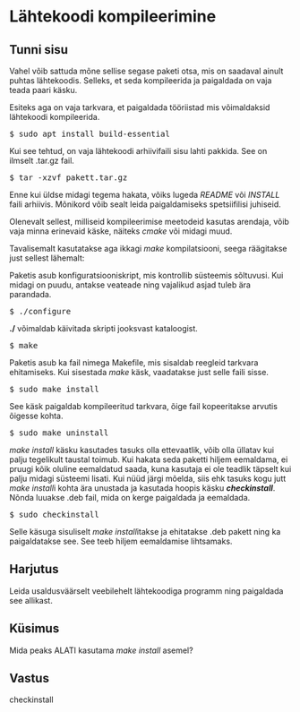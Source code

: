 ﻿# Lähtekoodi kompileerimine

## Tunni sisu

Vahel võib sattuda mõne sellise segase paketi otsa, mis on saadaval ainult puhtas lähtekoodis. Selleks, et seda kompileerida ja paigaldada on vaja teada paari käsku.

Esiteks aga on vaja tarkvara, et paigaldada tööriistad mis võimaldaksid lähtekoodi kompileerida.

<pre>$ sudo apt install build-essential</pre>

Kui see tehtud, on vaja lähtekoodi arhiivifaili sisu lahti pakkida. See on ilmselt .tar.gz fail.

<pre>$ tar -xzvf pakett.tar.gz</pre>

Enne kui üldse midagi tegema hakata, võiks lugeda *README* või *INSTALL* faili arhiivis. Mõnikord võib sealt leida paigaldamiseks spetsiifilisi juhiseid. 

Olenevalt sellest, milliseid kompileerimise meetodeid kasutas arendaja, võib vaja minna erinevaid käske, näiteks *cmake* või midagi muud.

Tavalisemalt kasutatakse aga ikkagi *make* kompilatsiooni, seega räägitakse just sellest lähemalt:

Paketis asub konfiguratsiooniskript, mis kontrollib süsteemis sõltuvusi. Kui midagi on puudu, antakse veateade ning vajalikud asjad tuleb ära parandada.

<pre>$ ./configure</pre>

<b>./</b> võimaldab käivitada skripti jooksvast kataloogist.

<pre>$ make</pre>

Paketis asub ka fail nimega Makefile, mis sisaldab reegleid tarkvara ehitamiseks. Kui sisestada *make* käsk, vaadatakse just selle faili sisse.

<pre>$ sudo make install</pre>

See käsk paigaldab kompileeritud tarkvara, õige fail kopeeritakse arvutis õigesse kohta.

<pre>$ sudo make uninstall</pre>

*make install* käsku kasutades tasuks olla ettevaatlik, võib olla üllatav kui palju tegelikult taustal toimub. Kui hakata seda paketti hiljem eemaldama, ei pruugi kõik oluline eemaldatud saada, kuna kasutaja ei ole teadlik täpselt kui palju midagi süsteemi lisati. Kui nüüd järgi mõelda, siis ehk tasuks kogu jutt *make install*i kohta ära unustada ja kasutada hoopis käsku  <b>*checkinstall*</b>. Nõnda luuakse .deb fail, mida on kerge paigaldada ja eemaldada.

<pre>$ sudo checkinstall</pre> 

Selle käsuga sisuliselt *make install*itakse ja ehitatakse .deb pakett ning ka paigaldatakse see. See teeb hiljem eemaldamise lihtsamaks.

## Harjutus

Leida usaldusväärselt veebilehelt lähtekoodiga programm ning paigaldada see allikast.

## Küsimus

Mida peaks ALATI kasutama *make install* asemel?

## Vastus

checkinstall

